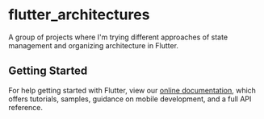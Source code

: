 # flutter_architectures

A group of projects where I'm trying different approaches of state management and organizing architecture in Flutter.

## Getting Started

For help getting started with Flutter, view our
[online documentation](https://flutter.dev/docs), which offers tutorials,
samples, guidance on mobile development, and a full API reference.
